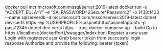 ﻿docker pull mcr.microsoft.com/mssql/server:2019-latest
docker run -e "ACCEPT_EULA=Y" -e "SA_PASSWORD=2Secure*Password2" -p 1433:1433 --name sqlserverdb -d mcr.microsoft.com/mssql/server:2019-latest
dotnet dev-certs https -ep %USERPROFILE%\.aspnet\https\aspnetapp.pfx -p pass12345
dotnet dev-certs https --trust
docker-compose up --build
Go to https://localhost:{dockerPort}/swagger/index.html
Register a new user
Login with registered user
Grab bearer token from successful login response
Authorize and provide the following: bearer {token}
